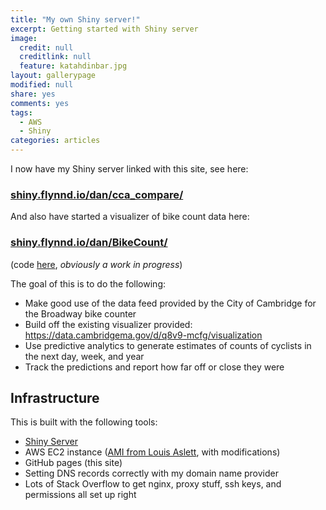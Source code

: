 ```yaml
---
title: "My own Shiny server!" 
excerpt: Getting started with Shiny server
image:
  credit: null
  creditlink: null
  feature: katahdinbar.jpg
layout: gallerypage
modified: null
share: yes
comments: yes
tags:
  - AWS
  - Shiny
categories: articles
---
```


I now have my Shiny server linked with this site, see here:

### [shiny.flynnd.io/dan/cca_compare/](http://shiny.flynnd.io/dan/cca_compare/)

And also have started a visualizer of bike count data here:

### [shiny.flynnd.io/dan/BikeCount/](http://shiny.flynnd.io/dan/BikeCount/)
(code [here](https://github.com/flynn-d/bikecount), *obviously a work in progress*)

The goal of this is to do the following:

- Make good use of the data feed provided by the City of Cambridge for the Broadway bike counter
- Build off the existing visualizer provided: https://data.cambridgema.gov/d/q8v9-mcfg/visualization
- Use predictive analytics to generate estimates of counts of cyclists in the next day, week, and year
- Track the predictions and report how far off or close they were

## Infrastructure

This is built with the following tools:

- [Shiny Server](https://www.rstudio.com/products/shiny/shiny-server/)
- AWS EC2 instance ([AMI from Louis Aslett](http://www.louisaslett.com/RStudio_AMI/), with modifications)
- GitHub pages (this site)
- Setting DNS records correctly with my domain name provider 
- Lots of Stack Overflow to get nginx, proxy stuff, ssh keys, and permissions all set up right 

